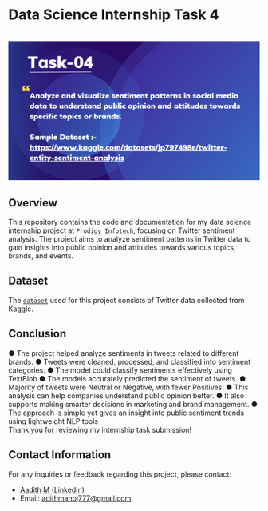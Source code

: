 # Data Science Internship Task 4
<br>
<img src="https://github.com/Aadith-M/PRODIGY_DS_04/blob/main/ds4.png">

## Overview

This repository contains the code and documentation for my data science internship project at `Prodigy Infotech`, focusing on Twitter sentiment analysis. The project aims to analyze sentiment patterns in Twitter data to gain insights into public opinion and attitudes towards various topics, brands, and events.

## Dataset

The <a href = "https://github.com/Aadith-M/PRODIGY_DS_04/blob/main/twitter_validation.csv">`dataset`</a> used for this project consists of Twitter data collected from Kaggle.


## Conclusion

● The project helped analyze sentiments in tweets related to different brands. 
● Tweets were cleaned, processed, and classified into sentiment categories. 
●  The model could classify sentiments effectively using TextBlob 
● The models accurately predicted the sentiment of tweets. 
● Majority of tweets were Neutral or Negative, with fewer Positives. 
● This analysis can help companies understand public opinion better. 
● It also supports making smarter decisions in marketing and brand management. 
●  The approach is simple yet gives an insight into public sentiment trends using 
lightweight NLP tools
<br>
Thank you for reviewing my internship task submission!


## Contact Information
For any inquiries or feedback regarding this project, please contact:

- <a href="https://www.linkedin.com/in/aadith-m-639086268/">Aadith M (LinkedIn)</a>
- Email: adithmanoj777@gmail.com
